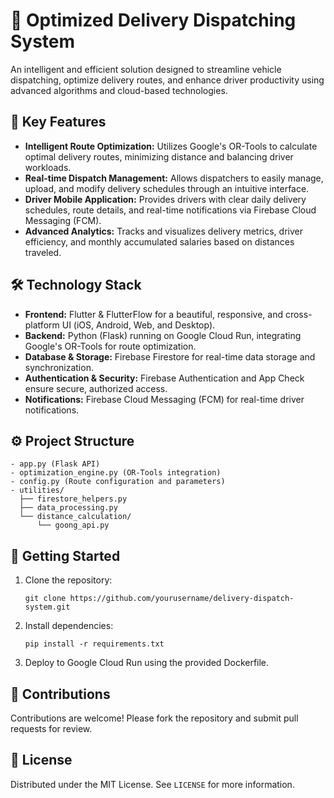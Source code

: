 # 🚚 Optimized Delivery Dispatching System

An intelligent and efficient solution designed to streamline vehicle dispatching, optimize delivery routes, and enhance driver productivity using advanced algorithms and cloud-based technologies.

## 🌟 Key Features

- **Intelligent Route Optimization:** Utilizes Google's OR-Tools to calculate optimal delivery routes, minimizing distance and balancing driver workloads.
- **Real-time Dispatch Management:** Allows dispatchers to easily manage, upload, and modify delivery schedules through an intuitive interface.
- **Driver Mobile Application:** Provides drivers with clear daily delivery schedules, route details, and real-time notifications via Firebase Cloud Messaging (FCM).
- **Advanced Analytics:** Tracks and visualizes delivery metrics, driver efficiency, and monthly accumulated salaries based on distances traveled.

## 🛠️ Technology Stack

- **Frontend:** Flutter & FlutterFlow for a beautiful, responsive, and cross-platform UI (iOS, Android, Web, and Desktop).
- **Backend:** Python (Flask) running on Google Cloud Run, integrating Google's OR-Tools for route optimization.
- **Database & Storage:** Firebase Firestore for real-time data storage and synchronization.
- **Authentication & Security:** Firebase Authentication and App Check ensure secure, authorized access.
- **Notifications:** Firebase Cloud Messaging (FCM) for real-time driver notifications.

## ⚙️ Project Structure
```
- app.py (Flask API)
- optimization_engine.py (OR-Tools integration)
- config.py (Route configuration and parameters)
- utilities/
  ├── firestore_helpers.py
  ├── data_processing.py
  └── distance_calculation/
      └── goong_api.py
```

## 🚀 Getting Started

1. Clone the repository:
   ```
   git clone https://github.com/yourusername/delivery-dispatch-system.git
   ```
2. Install dependencies:
   ```
   pip install -r requirements.txt
   ```
3. Deploy to Google Cloud Run using the provided Dockerfile.

## 🤝 Contributions

Contributions are welcome! Please fork the repository and submit pull requests for review.

## 📜 License

Distributed under the MIT License. See `LICENSE` for more information.

